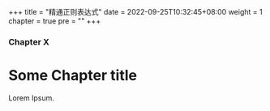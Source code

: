 +++
title = "精通正则表达式"
date = 2022-09-25T10:32:45+08:00
weight = 1
chapter = true
pre = "<b></b>"
+++

### Chapter X

# Some Chapter title

Lorem Ipsum.